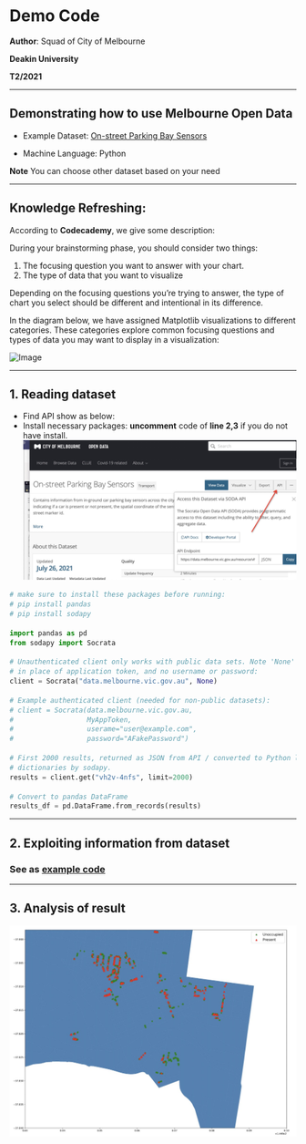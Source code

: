 # Demo Code

__Author__: Squad of City of Melbourne

__Deakin University__ 

__T2/2021__

---
## Demonstrating how to use **Melbourne Open Data**

* Example Dataset: [On-street Parking Bay Sensors](https://data.melbourne.vic.gov.au/Transport/On-street-Parking-Bay-Sensors/vh2v-4nfs)

* Machine Language: Python

**Note** You can choose other dataset based on your need

---

## Knowledge Refreshing: 
According to __Codecademy__, we give some description:

During your brainstorming phase, you should consider two things:

1. The focusing question you want to answer with your chart.
2. The type of data that you want to visualize
   
Depending on the focusing questions you’re trying to answer, the type of chart you select should be different and intentional in its difference. 

In the diagram below, we have assigned Matplotlib visualizations to different categories. These categories explore common focusing questions and types of data you may want to display in a visualization:

![Image](https://content.codecademy.com/programs/dataviz-python/unit-3/pickachart.svg?sanitize=true)



---



## 1. Reading dataset

* Find API show as below:
* Install necessary packages: __uncomment__ code of __line 2,3__ if you do not have install.
![Image](images/api.jpg)



```python
# make sure to install these packages before running:
# pip install pandas
# pip install sodapy

import pandas as pd
from sodapy import Socrata

# Unauthenticated client only works with public data sets. Note 'None'
# in place of application token, and no username or password:
client = Socrata("data.melbourne.vic.gov.au", None)

# Example authenticated client (needed for non-public datasets):
# client = Socrata(data.melbourne.vic.gov.au,
#                  MyAppToken,
#                  userame="user@example.com",
#                  password="AFakePassword")

# First 2000 results, returned as JSON from API / converted to Python list of
# dictionaries by sodapy.
results = client.get("vh2v-4nfs", limit=2000)

# Convert to pandas DataFrame
results_df = pd.DataFrame.from_records(results)

```
---
## 2. Exploiting information from dataset

### See as [example code](example.ipynb)


---
## 3. Analysis of result  
![image](images/parking.jpg)